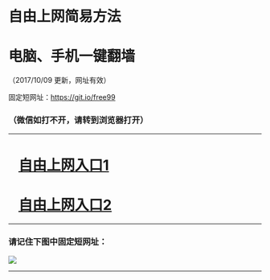 ﻿# 自由上网简易方法

# 电脑、手机一键翻墙

（2017/10/09 更新，网址有效）

固定短网址：https://git.io/free99

### （微信如打不开，请转到浏览器打开）


***





# &nbsp;&nbsp; <a href="http://ft277324582.fwq-tz-1001.info/fwqtz01.html?t=10090019762 " target="_blank">自由上网入口1</a>
# &nbsp;&nbsp; <a href="http://ft153311437.fwq-tz-1002.info/fwqtz02.html?t=100900112159 " target="_blank">自由上网入口2</a>
***

### 请记住下图中固定短网址：

<img src="https://s3-us-west-2.amazonaws.com/fwq-1001/yjfq-20170905okok.png" /> 


***

